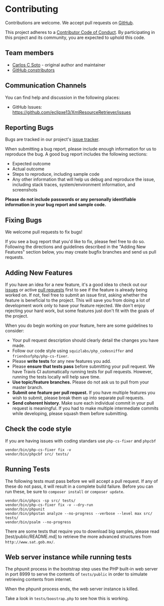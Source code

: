 # Contributing

Contributions are welcome. We accept pull requests on [GitHub](https://github.com/eclipxe13/XmlResourceRetriever).

This project adheres to a
[Contributor Code of Conduct](https://github.com/eclipxe13/XmlResourceRetriever/blob/master/CODE_OF_CONDUCT.md).
By participating in this project and its community, you are expected to uphold this code.

## Team members

* [Carlos C Soto](https://github.com/eclipxe13) - original author and maintainer
* [GitHub constributors](https://github.com/eclipxe13/XmlResourceRetriever/graphs/contributors)

## Communication Channels

You can find help and discussion in the following places:

* GitHub Issues: <https://github.com/eclipxe13/XmlResourceRetriever/issues>

## Reporting Bugs

Bugs are tracked in our project's [issue tracker](https://github.com/eclipxe13/XmlResourceRetriever/issues).

When submitting a bug report, please include enough information for us to reproduce the bug.
A good bug report includes the following sections:

* Expected outcome
* Actual outcome
* Steps to reproduce, including sample code
* Any other information that will help us debug and reproduce the issue, including stack traces, system/environment information, and screenshots

**Please do not include passwords or any personally identifiable information in your bug report and sample code.**

## Fixing Bugs

We welcome pull requests to fix bugs!

If you see a bug report that you'd like to fix, please feel free to do so.
Following the directions and guidelines described in the "Adding New Features"
section below, you may create bugfix branches and send us pull requests.

## Adding New Features

If you have an idea for a new feature, it's a good idea to check out our
[issues](https://github.com/eclipxe13/XmlResourceRetriever/issues) or active
[pull requests](https://github.com/eclipxe13/XmlResourceRetriever/pulls)
first to see if the feature is already being worked on.
If not, feel free to submit an issue first, asking whether the feature is beneficial to the project.
This will save you from doing a lot of development work only to have your feature rejected.
We don't enjoy rejecting your hard work, but some features just don't fit with the goals of the project.

When you do begin working on your feature, here are some guidelines to consider:

* Your pull request description should clearly detail the changes you have made.
* Follow our code style using `squizlabs/php_codesniffer` and `friendsofphp/php-cs-fixer`.
* Please **write tests** for any new features you add.
* Please **ensure that tests pass** before submitting your pull request. We have Travis CI automatically running tests for pull requests. However, running the tests locally will help save time.
* **Use topic/feature branches.** Please do not ask us to pull from your master branch.
* **Submit one feature per pull request.** If you have multiple features you wish to submit, please break them up into separate pull requests.
* **Send coherent history**. Make sure each individual commit in your pull request is meaningful. If you had to make multiple intermediate commits while developing, please squash them before submitting.

## Check the code style

If you are having issues with coding standars use `php-cs-fixer` and `phpcbf`

```shell
vendor/bin/php-cs-fixer fix -v
vendor/bin/phpcbf src/ tests/
```

## Running Tests

The following tests must pass before we will accept a pull request.
If any of these do not pass, it will result in a complete build failure.
Before you can run these, be sure to `composer install` or `composer update`.

```shell
vendor/bin/phpcs -sp src/ tests/
vendor/bin/php-cs-fixer fix -v --dry-run
vendor/bin/phpunit
vendor/bin/phpstan analyze --no-progress --verbose --level max src/ tests/
vendor/bin/psalm --no-progress
```

There are some tests that require you to download big samples, please read [test/public/README.md] to
retrieve the more advanced structures from `http://www.sat.gob.mx/`. 

## Web server instance while running tests

The phpunit process in the bootstrap step uses the PHP built-in web server in port 8999 to serve the contents
of `tests/public` in order to simulate retrieving contents from internet.

When the phpunit process ends, the web server instance is killed.

Take a look in `tests/boostrap.php` to see how this is working.  
